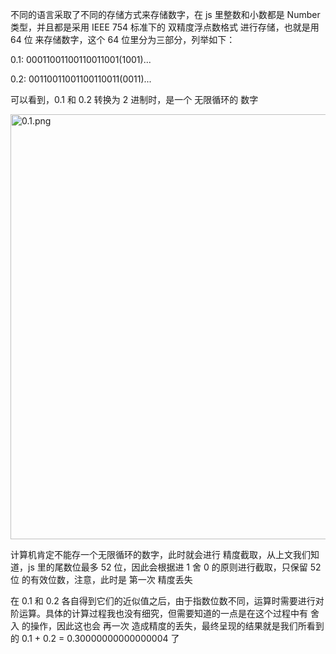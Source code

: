 不同的语言采取了不同的存储方式来存储数字，在 js 里整数和小数都是 Number 类型，并且都是采用 IEEE 754 标准下的 双精度浮点数格式 进行存储，也就是用 64 位 来存储数字，这个 64 位里分为三部分，列举如下：

0.1: 00011001100110011001(1001)...

0.2: 00110011001100110011(0011)...

可以看到，0.1 和 0.2 转换为 2 进制时，是一个 无限循环的 数字

<img src="https://p9-juejin.byteimg.com/tos-cn-i-k3u1fbpfcp/090d5e358f934b2587c9b2076c233b64~tplv-k3u1fbpfcp-zoom-in-crop-mark:4536:0:0:0.awebp?" title="" alt="0.1.png" width="680">

计算机肯定不能存一个无限循环的数字，此时就会进行 精度截取，从上文我们知道，js 里的尾数位最多 52 位，因此会根据进 1 舍 0 的原则进行截取，只保留 52 位 的有效位数，注意，此时是 第一次 精度丢失

在 0.1 和 0.2 各自得到它们的近似值之后，由于指数位数不同，运算时需要进行对阶运算。具体的计算过程我也没有细究，但需要知道的一点是在这个过程中有 舍入 的操作，因此这也会 再一次 造成精度的丢失，最终呈现的结果就是我们所看到的 0.1 + 0.2 = 0.30000000000000004 了
